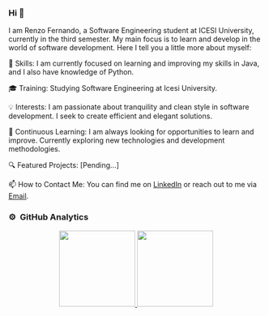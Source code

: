### Hi 👋

I am Renzo Fernando, a Software Engineering student at ICESI University, currently in the third semester. My main focus is to learn and develop in the world of software development. Here I tell you a little more about myself:

🚀 Skills: I am currently focused on learning and improving my skills in Java, and I also have knowledge of Python.

🎓 Training: Studying Software Engineering at Icesi University.

💡 Interests: I am passionate about tranquility and clean style in software development. I seek to create efficient and elegant solutions.

🌱 Continuous Learning: I am always looking for opportunities to learn and improve. Currently exploring new technologies and development methodologies.

🔍 Featured Projects: [Pending...]

📫 How to Contact Me: You can find me on [LinkedIn](https://www.linkedin.com/in/renzofernando/) or reach out to me via [Email](mailto:renzofernando.md@gmail.com).



### ⚙️ &nbsp;GitHub Analytics

<p align="center">
  <a href="https://github.com/RenzoFernando">
    <img height="150em" src="https://github-readme-stats-eight-theta.vercel.app/api?username=RenzoFernando&show_icons=true&theme=default&include_all_commits=true&count_private=true"/>
    <img height="150em" src="https://github-readme-stats-eight-theta.vercel.app/api/top-langs/?username=RenzoFernando&layout=compact&langs_count=8&theme=gruvbox"/>
  </a>
</p>
